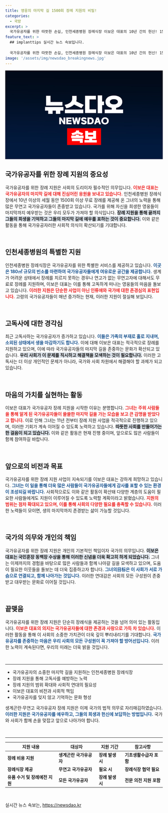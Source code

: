 ```yaml
---
title: 영웅의 마지막 길 1500회 장례 지원의 비밀!
categories:
  - 국방
excerpt: >
  국가유공자를 위한 따뜻한 손길, 인천세종병원 장례식장 이보은 대표의 10년 간의 헌신! 1500회 넘게 무료 장례를 지원하며, 국민훈장 동백장을 받게 된 사연은?
feature_text: >
  ## implanttips 실시간 뉴스 속보입니다.

  국가유공자를 위한 따뜻한 손길, 인천세종병원 장례식장 이보은 대표의 10년 간의 헌신! 1500회 넘게 무료 장례를 지원하며, 국민훈장 동백장을 받게 된 사연은?
image: '/assets/img/newsdao_breakingnews.jpg'
---
```


<p><img src="/assets/img/newsdao_breakingnews.jpg" alt="implanttips 속보" /></p>

<h2 data-ke-size="size26">국가유공자를 위한 장례 지원의 중요성</h2>

<p data-ke-size="size16">국가유공자를 위한 장례 지원은 사회의 도리이자 필수적인 의무입니다. <b><span style="color: #ee2323;">이보은 대표는 국가유공자의 마지막 길에 대해 진심어린 응원을 보내고 있습니다.</span></b> 인천세종병원 장례식장에서 10년 이상의 세월 동안 1500회 이상 무료 장례를 제공해 온 그녀의 노력을 통해 많은 무연고 국가유공자들이 존중받고 있습니다. 국가를 위해 자신을 희생한 영웅들이 마지막까지 예우받는 것은 우리 모두가 가져야 할 의식입니다. <b><span style="background-color: #21538527;">장례 지원을 통해 끝까지 그들의 희생을 기억하고 그들의 마지막 길에 예우를 표하는 것이 중요합니다.</span></b> 이와 같은 활동을 통해 국가유공자러한 사회적 의식이 확산되기를 기대합니다.</p>

<p data-ke-size="size16">&nbsp;</p>

<h2 data-ke-size="size26">인천세종병원의 특별한 지원</h2>

<p data-ke-size="size16">인천세종병원 장례식장은 국가유공자를 위한 특별한 서비스를 제공하고 있습니다. <b><span style="color: #1a5490;">이곳은 180㎡ 규모의 빈소를 마련하여 국가유공자들에게 여유로운 공간을 제공합니다.</span></b> 생계가 어려운 상태에서 장례를 치르지 못하는 경우나 연고가 없는 무연고자에 대해서도 무료로 장례를 지원하며, 이보은 대표는 이를 통해 고독하게 떠나는 영웅들의 마음을 돌보고 있습니다. <b><span style="color: #ee2323;">이러한 지원은 단순한 사업이 아닌 인류애와 국가에 대한 존경심의 표현입니다.</span></b> 고령의 국가유공자들이 매년 증가하는 현재, 이러한 지원이 절실해 보입니다.</p>

<p data-ke-size="size16">&nbsp;</p>

<h2 data-ke-size="size26">고독사에 대한 경각심</h2>

<p data-ke-size="size16">최근 고독사하는 국가유공자가 증가하고 있습니다. <b><span style="color: #1a5490;">이들은 가족의 부재로 홀로 지내며, 소외된 상태에서 생을 마감하기도 합니다.</span></b> 이에 대해 이보은 대표는 적극적으로 장례를 지원하고 있으며, 이에 따라 국가유공자들의 마지막 길을 존중하는 문화가 확산되고 있습니다. <b><span style="background-color: #21538527;">우리 사회가 이 문제를 직시하고 해결책을 모색하는 것이 필요합니다.</span></b> 이러한 고독사는 더 이상 개인적인 문제가 아니라, 국가와 사회 차원에서 해결해야 할 과제가 되고 있습니다.</p>

<p data-ke-size="size16">&nbsp;</p>

<h2 data-ke-size="size26">마음의 가치를 실현하는 활동</h2>

<p data-ke-size="size16">이보은 대표가 국가유공자 장례 지원을 시작한 이유는 분명합니다. <b><span style="color: #ee2323;">그녀는 주위 사람들을 통해 알게 된 국가유공자들이 쓸쓸한 마지막 길을 가는 모습을 보고 큰 감명을 받았다고 합니다.</span></b> 이로 인해 그녀는 11년 전부터 장례 지원 사업을 적극적으로 진행하고 있으며, 이러한 기회가 계속 이어질 수 있도록 노력하고 있습니다. <b><span style="background-color: #21538527;">따뜻한 사회를 만들어가는 한 걸음이 되고 있습니다.</span></b> 이와 같은 활동은 현재 진행 중이며, 앞으로도 많은 사람들이 함께 참여하길 바랍니다.</p>

<p data-ke-size="size16">&nbsp;</p>

<h2 data-ke-size="size26">앞으로의 비전과 목표</h2>

<p data-ke-size="size16">국가유공자를 위한 장례 지원 사업이 지속되기를 이보은 대표는 강하게 희망하고 있습니다. <b><span style="color: #1a5490;">그녀는 이 일을 통해 더욱 많은 사람들이 국가유공자들에게 감사를 표할 수 있는 환경이 조성되길 바랍니다.</span></b> 사회적으로도 이와 같은 활동이 확산돼 다양한 계층의 도움이 필요한 사람들에게도 지원이 이루어질 수 있도록 노력할 계획이라고 밝혔습니다. <b><span style="color: #ee2323;">지원의 범위는 점차 확대되고 있으며, 이를 통해 사회의 다양한 필요를 충족할 수 있습니다.</span></b> 이러한 노력들이 모이면, 생의 마지막까지 존경받는 삶이 가능할 것입니다.</p>

<p data-ke-size="size16">&nbsp;</p>

<h2 data-ke-size="size26">국가의 의무와 개인의 책임</h2>

<p data-ke-size="size16">국가유공자를 위한 장례 지원은 개인의 기본적인 책임이자 국가의 의무입니다. <b><span style="background-color: #21538527;">이보은 대표는 국민훈장 동백장 수상을 통해 이러한 신념을 더욱 확고히 하게 되었습니다.</span></b> 그녀는 이제까지의 경험을 바탕으로 많은 사람들과 함께 나아갈 길을 모색하고 있으며, 도움이 필요한 이웃들을 돌보는 데 더욱 집중하고자 합니다. <b><span style="color: #1a5490;">그녀의目标은 이 사회가 서로 가슴으로 연결되고, 함께 나아가는 것입니다.</span></b> 이러한 연대감은 사회의 모든 구성원이 존중받고 대우받는 문화로 이어질 것입니다.</p>

<p data-ke-size="size16">&nbsp;</p>

<h2 data-ke-size="size26">끝맺음</h2>

<p data-ke-size="size16">국가유공자를 위한 장례 지원은 단순히 장례식을 제공하는 것을 넘어 의미 있는 활동입니다. <b><span style="color: #ee2323;">이보은 대표의 의지는 국가유공자들에 대한 존경과 사랑으로 가득 차 있습니다.</span></b> 이러한 활동을 통해 이 사회의 소중한 가치관이 더욱 깊이 뿌리내리기를 기대합니다. <b><span style="color: #1a5490;">국가유공자를 존중하는 마음은 우리 사회의 모든 구성원이 꼭 가져야 할 방어선입니다.</span></b> 이러한 노력이 계속된다면, 우리의 미래는 더욱 밝을 것입니다.</p>

<p data-ke-size="size16">&nbsp;</p>

<hr>

<ul>
  <li>국가유공자의 소중한 마지막 길을 지원하는 인천세종병원 장례식장</li>
  <li>장례 지원을 통해 고독사를 예방하는 노력</li>
  <li>장례 지원의 범위 확대와 사회적 연대의 필요성</li>
  <li>이보은 대표의 비전과 사회적 책임</li>
  <li>국가유공자를 잊지 않고 기억하는 문화 형성</li>
</ul>

<p data-ke-size="size16">생계곤란·무연고 국가유공자 장례 지원은 이제 국가의 법적 의무로 자리매김하였습니다. <b><span style="color: #1a5490;">이러한 지원은 국가유공자를 예우하고, 그들의 희생과 헌신에 보답하는 방법입니다.</span></b> 국가와 사회가 함께 손을 맞잡고 앞으로 나아가야 합니다.</p>

<p data-ke-size="size16">&nbsp;</p>

<hr>

<table>
    <thead>
        <tr>
            <th>지원 내용</th>
            <th>대상자</th>
            <th>지원 기간</th>
            <th>참고사항</th>
        </tr>
    </thead>
    <tbody>
        <tr>
            <td><b> 장례 비용 지원</b></td>
            <td><b> 생계곤란 국가유공자</b></td>
            <td><b> 장례 발생 시</b></td>
            <td><b> 기초생활수급자 포함</b></td>
        </tr>
        <tr>
            <td><b> 장례식장 제공</b></td>
            <td><b> 무연고 국가유공자</b></td>
            <td><b> 필요 시</b></td>
            <td><b> 장례식장 협약 필요</b></td>
        </tr>
        <tr>
            <td><b> 유품 수거 및 장례예전 지원</b></td>
            <td><b> 모든 국가유공자</b></td>
            <td><b> 장례 발생 시</b></td>
            <td><b> 전문 의전 지원 포함</b></td>
        </tr>
    </tbody>
</table>

<p data-ke-size="size16">&nbsp;</p>
실시간 뉴스 속보는, <a href="https://newsdao.kr" rel="dofollow">https://newsdao.kr</a>


